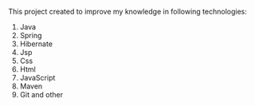This project created to improve my knowledge in following technologies:
1. Java
2. Spring
4. Hibernate
3. Jsp
4. Css
5. Html
6. JavaScript
7. Maven
8. Git
and other